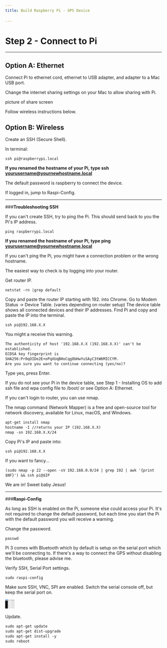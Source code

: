 ```yaml
---
title: Build Raspberry Pi - GPS Device

---
```


<h1 id="2" style="font-weight: bold">Step 2 - Connect to Pi</h1>

***

## Option A: Ethernet

Connect Pi to ethernet cord, ethernet to USB adapter, and adapter to a Mac USB port.

Change the internet sharing settings on your Mac to allow sharing with Pi.

picture of share screen

Follow wireless instructions below.

## Option B: Wireless

Create an SSH (Secure Shell).

In terminal:

```
ssh pi@raspberrypi.local
```
**If you renamed the hostname of your Pi, type ssh yourusername@yournewhostname.local**

The default password is raspberry to connect the device.

If logged in, jump to Raspi-Config.

***

###**Troubleshooting SSH**

If you can't create SSH, try to ping the Pi. This should send back to you the Pi's IP address.

```
ping raspberrypi.local
```
**If you renamed the hostname of your Pi, type ping yourusername@yournewhostname.local**

If you can't ping the Pi, you might have a connection problem or the wrong hostname.

The easiest way to check is by logging into your router. 

Get router IP.
```
netstat -rn |grep default
```
Copy and paste the router IP starting with 192. into Chrome. Go to Modem Status -> Device Table. (varies depending on router setup) The device table shows all connected devices and their IP addresses. Find Pi and copy and paste the IP into the terminal.
```
ssh pi@192.168.X.X
```
You might a receive this warning.
```
The authenticity of host '192.168.X.X (192.168.X.X)' can't be established.
ECDSA key fingerprint is SHA256:Pr0qOIDe2E+oPqXUqBHoCqg8bHwYuSAyC3tW6MICCYM.
Are you sure you want to continue connecting (yes/no)?
```
Type yes, press Enter.

If you do not see your Pi in the device table, see Step 1 - Installing OS to add ssh file and wpa config file to /boot/ or see Option A: Ethernet.

If you can't login to router, you can use nmap.

The nmap command (Network Mapper) is a free and open-source tool for network discovery, available for Linux, macOS, and Windows.
```
apt-get install nmap
hostname -I //returns your IP (192.168.X.X)
nmap -sn 192.168.X.X/24
```
Copy Pi's IP and paste into:
```
ssh pi@192.168.X.X
```

If you want to fancy...
```
(sudo nmap -p 22 --open -sV 192.168.0.0/24 | grep 192 | awk '{print $NF}') && ssh pi@$IP
```

We are in! Sweet baby Jesus!

***

###**Raspi-Config**

As long as SSH is enabled on the Pi, someone else could access your Pi. It's not required to change the default password, but each time you start the Pi with the default password you will receive a warning.

Change the password.
```
passwd
```

Pi 3 comes with Bluetooth which by default is setup on the serial port which we'll be connecting to. If there's a way to connect the GPS without disabling the bluetooth, please advise me.

Verify SSH, Serial Port settings.
```
sudo raspi-config
```
Make sure SSH, VNC, SPI are enabled. Switch the serial console off, but keep the serial port on.

<img src="./assets/pi-config.png" alt="Pi settings" height="30" width="30">

Update.
```
sudo apt-get update
sudo apt-get dist-upgrade
sudo apt-get install -y
sudo reboot
```